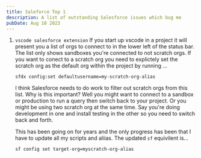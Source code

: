 ```yaml
---
title: Saleforce Top 1
description: A list of outstanding Salesforce issues which bug me
pubDate: Aug 10 2023
---
```


1. `vscode salesforce extension`  If you start up vscode in a project it will present you a list of
   orgs to connect to in the lower left of the status bar.   The list only shows sandboxes you're
   connected to not scratch orgs.  If you want to conect to a scratch org you need to explictely set
   the scratch org as the default org within the project by running ...
   ```
   sfdx config:set defaultusername=my-scratch-org-alias
   ```

   I think Salesforce needs to do work to filter out scratch orgs from this list. Why is this
   important?   Well you might want to connect to a sandbox or production to run a query then switch
   back to your project.   Or you might be using two scratch org at the same time.   Say you're
   doing development in one and install testing in the other so you need to switch back and forth.

   This has been going on for years and the only progress has been that I have to update
   all my scripts and aliias.  The updated `sf` equivilent is...
   ```
   sf config set target-org=myscratch-org-alias
   ```




